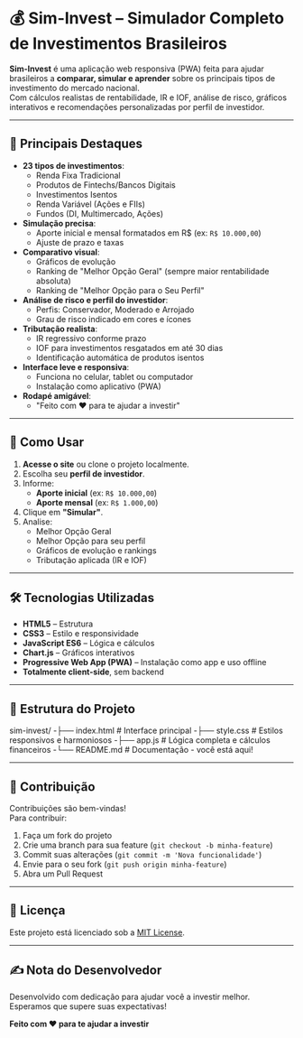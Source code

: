 # 💰 Sim-Invest – Simulador Completo de Investimentos Brasileiros

**Sim-Invest** é uma aplicação web responsiva (PWA) feita para ajudar brasileiros a **comparar, simular e aprender** sobre os principais tipos de investimento do mercado nacional.  
Com cálculos realistas de rentabilidade, IR e IOF, análise de risco, gráficos interativos e recomendações personalizadas por perfil de investidor.

---

## 🚀 Principais Destaques

- **23 tipos de investimentos**:
  - Renda Fixa Tradicional
  - Produtos de Fintechs/Bancos Digitais
  - Investimentos Isentos
  - Renda Variável (Ações e FIIs)
  - Fundos (DI, Multimercado, Ações)
- **Simulação precisa**:
  - Aporte inicial e mensal formatados em R$ (ex: `R$ 10.000,00`)
  - Ajuste de prazo e taxas
- **Comparativo visual**:
  - Gráficos de evolução
  - Ranking de "Melhor Opção Geral" (sempre maior rentabilidade absoluta)
  - Ranking de "Melhor Opção para o Seu Perfil"
- **Análise de risco e perfil do investidor**:
  - Perfis: Conservador, Moderado e Arrojado
  - Grau de risco indicado em cores e ícones
- **Tributação realista**:
  - IR regressivo conforme prazo
  - IOF para investimentos resgatados em até 30 dias
  - Identificação automática de produtos isentos
- **Interface leve e responsiva**:
  - Funciona no celular, tablet ou computador
  - Instalação como aplicativo (PWA)
- **Rodapé amigável**:
  - "Feito com ❤️ para te ajudar a investir"

---

## 📖 Como Usar

1. **Acesse o site** ou clone o projeto localmente.
2. Escolha seu **perfil de investidor**.
3. Informe:
   - **Aporte inicial** (ex: `R$ 10.000,00`)
   - **Aporte mensal** (ex: `R$ 1.000,00`)
4. Clique em **"Simular"**.
5. Analise:
   - Melhor Opção Geral
   - Melhor Opção para seu perfil
   - Gráficos de evolução e rankings
   - Tributação aplicada (IR e IOF)

---

## 🛠 Tecnologias Utilizadas

- **HTML5** – Estrutura
- **CSS3** – Estilo e responsividade
- **JavaScript ES6** – Lógica e cálculos
- **Chart.js** – Gráficos interativos
- **Progressive Web App (PWA)** – Instalação como app e uso offline
- **Totalmente client-side**, sem backend

---

## 📂 Estrutura do Projeto

sim-invest/
-├── index.html # Interface principal
-├── style.css # Estilos responsivos e harmoniosos
-├── app.js # Lógica completa e cálculos financeiros
-└── README.md # Documentação - você está aqui!


---

## 🤝 Contribuição

Contribuições são bem-vindas!  
Para contribuir:
1. Faça um fork do projeto
2. Crie uma branch para sua feature (`git checkout -b minha-feature`)
3. Commit suas alterações (`git commit -m 'Nova funcionalidade'`)
4. Envie para o seu fork (`git push origin minha-feature`)
5. Abra um Pull Request

---

## 📜 Licença

Este projeto está licenciado sob a [MIT License](LICENSE).

---

## ✍️ Nota do Desenvolvedor

Desenvolvido com dedicação para ajudar você a investir melhor.  
Esperamos que supere suas expectativas!

**Feito com ❤️ para te ajudar a investir**
